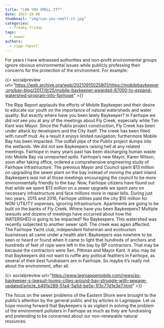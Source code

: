 ```yaml
---
title: "CAN YOU SMELL IT?"
date: 2017-10-06
thumbnail: "img/can-you-smell-it.jpg"
categories: 
  - freaky-friday
tags: 
  - sewer
authors: 
  - ripp-report
---
```


For years I have witnessed authorities and non-profit environmental groups ignore obvious environmental issues while publicly professing their concerns for the protection of the environment. For example:

{{< socialpreview url="https://web.archive.org/web/20210915025801/https://mobilebaykeeper.org/bay-blog/2017/9/25/mobile-baykeeper-awarded-87000-to-expand-watershed-program-into-fairhope" >}}

The Ripp Report applauds the efforts of Mobile Baykeeper and their desire to educate our youth on the importance of natural watersheds and water quality. But exactly where have you been lately Baykeeper? In Fairhope we did not see you at any of the meetings about Fly Creek, especially while Tim Kant was Mayor. Since the Publix project construction, Fly Creek has been under attack by developers and the City itself. The creek has been filled with runoff mud. As a result it enjoys limited navigation; furthermore Mobile Bay has been impacted. The outfall pipe of the Publix project dumps into the wetlands. We did not see Baykeepers raising hell at any related meetings. Fairhope in many years past has been discharging human waste into Mobile Bay via unreported spills. Fairhope’s new Mayor, Karen Wilson, soon after taking office, ordered a comprehensive engineering study of Fairhope infrastructure. The previous Mayor and Council spent $13 million on upgrading the sewer plant on the bay instead of moving the plant inland. Baykeepers was not at those meetings encouraging the council to be more environmentally friendly to the bay. Now, Fairhope citizens have found out that while we spent $13 million on a sewer upgrade we spent zero on necessary infrastructure and face millions more in repair bills. During just two years, 2015 and 2016, Fairhope utilities paid the city $10 million for NON-UTILITY expenses, ignoring infrastructure. Apartments are going to be built on the banks of Fly Creek. Where have you been Baykeepers? Multiple lawsuits and dozens of meetings have occurred about how the WATERSHED is going to be impacted? No Baykeepers. This watershed was recently subjected to another sewer spill. The creek was again affected. The Fairhope Yacht club, independent fisherman and ecotourism businesses all came under a health alert. Baykeepers was nowhere to be seen or heard or found when it came to light that hundreds of anchors and hundreds of feet of rope were left in the bay by BP contractors. That may be because the contractors were Sen. Pittman and Mayor Kant. It also may be that Baykeepers did not want to ruffle any political feathers in Fairhope, as several of their best fundraisers are in Fairhope. So maybe it’s really not about the environment, after all.

{{< socialpreview url="https://www.lagniappemobile.com/news/as-baykeeper-s-lawsuit-looms-cities-around-bay-struggle-with-sewage-updated/article_b491e289-51a4-5a5d-be5e-1f3c77d1e3e7.html" >}}

The focus on the sewer problems of the Eastern Shore were brought to the public’s attention by the general public and by articles in Lagniappe. Let us hope moving forward that Baykeepers is as vigilant in solving the problem of the environment polluters in Fairhope as much as they are fundraising and pretending to be concerned about our non-renewable natural resources.
